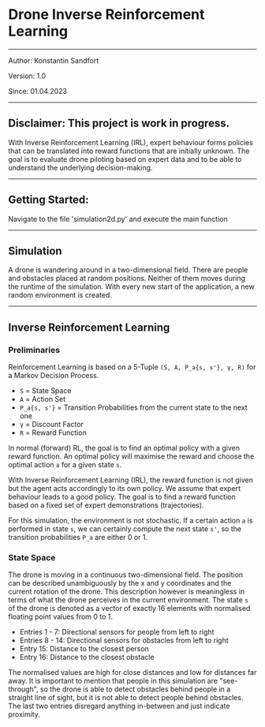 # Drone Inverse Reinforcement Learning #

---

Author: Konstantin Sandfort

Version: 1.0

Since: 01.04.2023

---

## Disclaimer: This project is work in progress. ##

With Inverse Reinforcement Learning (IRL), expert behaviour forms
policies that can be translated into reward functions that are
initially unknown. The goal is to evaluate drone piloting based on
expert data and to be able to understand the underlying decision-making.

---

## Getting Started: ##

Navigate to the file 'simulation2d.py' and execute the main function

---

## Simulation ##

A drone is wandering around in a two-dimensional field. There are people and obstacles placed at random
positions. Neither of them moves during the runtime of the simulation. With every new start of the application,
a new random environment is created.

---

## Inverse Reinforcement Learning ##

### Preliminaries ###

Reinforcement Learning is based on a 5-Tuple `(S, A, P_a{s, s'}, γ, R)` for a Markov Decision Process.

- `S` = State Space
- `A` = Action Set
- `P_a{s, s'}` = Transition Probabilities from the current state to the next one
- `γ` = Discount Factor
- `R` = Reward Function

In normal (forward) RL, the goal is to find an optimal policy with a given reward function.
An optimal policy will maximise the reward and choose the optimal action `a` for a given state `s`.

With Inverse Reinforcement Learning (IRL), the reward function is not given but the agent acts
accordingly to its own policy. We assume that expert behaviour leads to a good policy.
The goal is to find a reward function based on a fixed set of expert demonstrations (trajectories).

For this simulation, the environment is not stochastic. If a certain action `a` is performed in state `s`,
we can certainly compute the next state `s'`, so the transition probabilities `P_a` are either 0 or 1.

### State Space ###

The drone is moving in a continuous two-dimensional field. The position can be described unambiguously
by the x and y coordinates and the current rotation of the drone. This description however is meaningless
in terms of what the drone perceives in the current environment. 
The state `s` of the drone is denoted as a vector of exactly 16 elements with normalised floating point
values from 0 to 1.

- Entries 1 - 7: Directional sensors for people from left to right
- Entries 8 - 14: Directional sensors for obstacles from left to right
- Entry 15: Distance to the closest person
- Entry 16: Distance to the closest obstacle

The normalised values are high for close distances and low for distances far away.
It is important to mention that people in this simulation are "see-through", so the drone is able to detect
obstacles behind people in a straight line of sight, but it is not able to detect people behind obstacles.
The last two entries disregard anything in-between and just indicate proximity. 